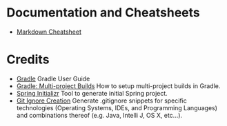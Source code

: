 # Documentation and Cheatsheets
* [Markdown Cheatsheet](https://github.com/adam-p/markdown-here/wiki/Markdown-Cheatsheet)

# Credits
* [Gradle](https://docs.gradle.org/current/userguide/userguide.html) Gradle User Guide
* [Gradle: Multi-project Builds](https://docs.gradle.org/current/userguide/multi_project_builds.html) How to setup multi-project builds in Gradle.
* [Spring Initializr](https://start.spring.io/) Tool to generate initial Spring project.
* [Git Ignore Creation](https://www.gitignore.io/) Generate .gitignore snippets for specific technologies (Operating
  Systems, IDEs, and Programming Languages) and combinations thereof (e.g. Java, Intelli J, OS X, etc...).

